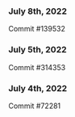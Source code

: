 ### July 8th, 2022

Commit #139532

### July 5th, 2022

Commit #314353


### July 4th, 2022

Commit #72281
